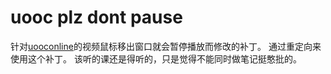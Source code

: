 # uooc plz dont pause
   针对[uooconline](http://www.uooconline.com/)的视频鼠标移出窗口就会暂停播放而修改的补丁。
   通过重定向来使用这个补丁。
   该听的课还是得听的，只是觉得不能同时做笔记挺憨批的。